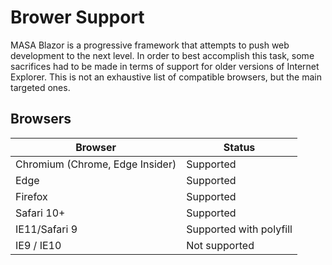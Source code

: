 ﻿# Brower Support

MASA Blazor is a progressive framework that attempts to push web development to the next level. 
In order to best accomplish this task, some sacrifices had to be made in terms of support for older versions of Internet Explorer. 
This is not an exhaustive list of compatible browsers, but the main targeted ones.

## Browsers

<div class="overflow-hidden mb-4 m-sheet m-sheet--outlined theme--light rounded">
	<div class="m-data-table theme--light">
		<div class="m-data-table__wrapper">
			<table>
				<thead>
					<tr>
						<th>Browser</th>
						<th>Status</th>
					</tr>
				</thead> 
				<tbody>
					<tr>
						<td>Chromium (Chrome, Edge Insider)</td> 
						<td>Supported</td>
					</tr>
					<tr>
						<td>Edge</td> 
						<td>Supported</td>
					</tr> 
					<tr>
						<td>Firefox</td> 
						<td>Supported</td>
					</tr>
					<tr>
						<td>Safari 10+</td> 
						<td>Supported</td>
					</tr>
					<tr>
						<td>IE11/Safari 9</td>
						<td>Supported with polyfill</td>
					</tr> 
					<tr>
						<td>IE9 / IE10</td> 
						<td>Not supported</td>
					</tr>
				</tbody>
			</table>
		</div>
	</div>
</div>